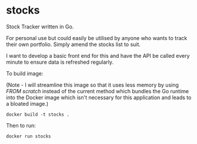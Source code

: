 # stocks
Stock Tracker written in Go.

For personal use but could easily be utilised by anyone who wants to track their own portfolio.
Simply amend the stocks list to suit.

I want to develop a basic front end for this and have the API be called every minute to ensure data is refreshed regularly.

To build image:

(Note - I will streamline this image so that it uses less memory by using *FROM scratch* instead of the current method which bundles the Go runtime into the Docker image which isn't necessary for this application and leads to a bloated image.)

```
docker build -t stocks .
```

Then to run:

```
docker run stocks
```

